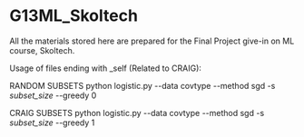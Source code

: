 # G13ML_Skoltech
All the materials stored here are prepared for the Final Project give-in on ML course, Skoltech.


Usage of files ending with _self (Related to CRAIG):

 RANDOM SUBSETS python logistic.py --data covtype --method sgd -s *subset_size* --greedy 0

CRAIG SUBSETS python logistic.py --data covtype --method sgd -s *subset_size* --greedy 1
